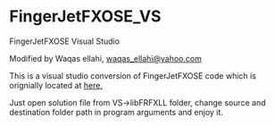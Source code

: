 # FingerJetFXOSE_VS
FingerJetFXOSE Visual Studio

Modified by Waqas ellahi, waqas_ellahi@yahoo.com

This is a visual studio conversion of FingerJetFXOSE code which is orignially located at [here.](https://github.com/FingerJetFXOSE/FingerJetFXOSE)

Just open solution file from VS->libFRFXLL folder, change source and destination folder path in program arguments and enjoy it.



